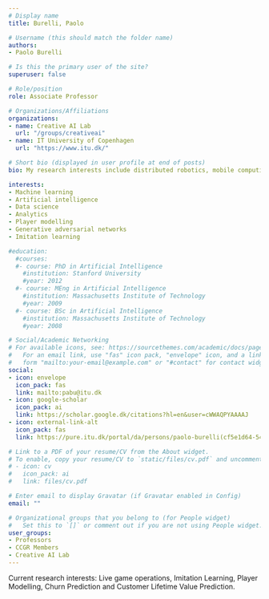 ```yaml
---
# Display name
title: Burelli, Paolo

# Username (this should match the folder name)
authors:
- Paolo Burelli

# Is this the primary user of the site?
superuser: false

# Role/position
role: Associate Professor

# Organizations/Affiliations
organizations:
- name: Creative AI Lab
  url: "/groups/creativeai"
- name: IT University of Copenhagen
  url: "https://www.itu.dk/"

# Short bio (displayed in user profile at end of posts)
bio: My research interests include distributed robotics, mobile computing and programmable matter.

interests:
- Machine learning
- Artificial intelligence
- Data science
- Analytics
- Player modelling
- Generative adversarial networks
- Imitation learning

#education:
  #courses:
  #- course: PhD in Artificial Intelligence
    #institution: Stanford University
    #year: 2012
  #- course: MEng in Artificial Intelligence
    #institution: Massachusetts Institute of Technology
    #year: 2009
  #- course: BSc in Artificial Intelligence
    #institution: Massachusetts Institute of Technology
    #year: 2008

# Social/Academic Networking
# For available icons, see: https://sourcethemes.com/academic/docs/page-builder/#icons
#   For an email link, use "fas" icon pack, "envelope" icon, and a link in the
#   form "mailto:your-email@example.com" or "#contact" for contact widget.
social:
- icon: envelope
  icon_pack: fas
  link: mailto:pabu@itu.dk
- icon: google-scholar
  icon_pack: ai
  link: https://scholar.google.dk/citations?hl=en&user=cWWAQPYAAAAJ
- icon: external-link-alt
  icon_pack: fas
  link: https://pure.itu.dk/portal/da/persons/paolo-burelli(cf5e1d64-5489-4534-ba34-8dba5fd354a6).html 

# Link to a PDF of your resume/CV from the About widget.
# To enable, copy your resume/CV to `static/files/cv.pdf` and uncomment the lines below.
# - icon: cv
#   icon_pack: ai
#   link: files/cv.pdf

# Enter email to display Gravatar (if Gravatar enabled in Config)
email: ""

# Organizational groups that you belong to (for People widget)
#   Set this to `[]` or comment out if you are not using People widget.
user_groups:
- Professors
- CCGR Members
- Creative AI Lab
---
```


Current research interests: Live game operations, Imitation Learning, Player Modelling, Churn Prediction and Customer Lifetime Value Prediction.